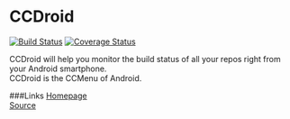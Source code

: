 CCDroid
=======

[![Build Status](https://travis-ci.org/shubhamchaudhary/CCDroid.svg)](https://travis-ci.org/shubhamchaudhary/CCDroid) [![Coverage Status](https://coveralls.io/repos/shubhamchaudhary/CCDroid/badge.svg)](https://coveralls.io/r/shubhamchaudhary/CCDroid)

CCDroid will help you monitor the build status of all your repos right from your Android smartphone.  
CCDroid is the CCMenu of Android.  


###Links
[Homepage](https://ccdroid.github.io)  
[Source](https://github.com/CCDroid)  
